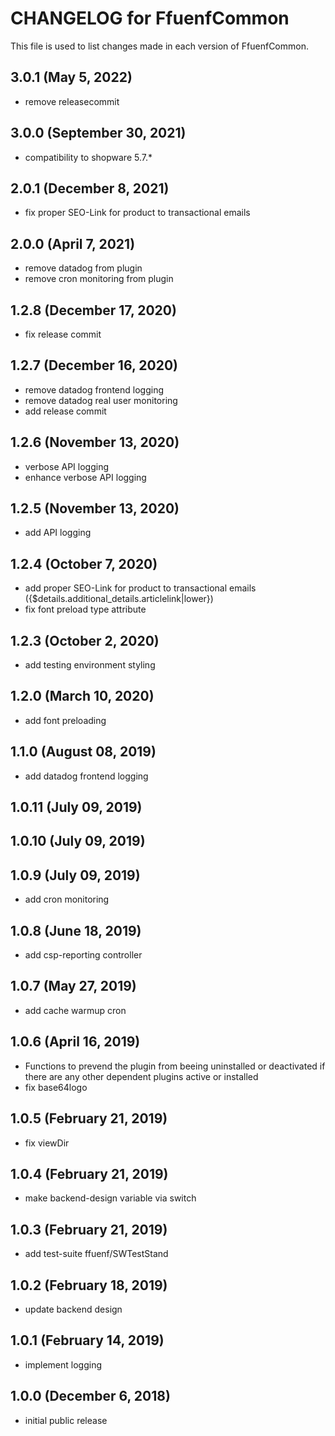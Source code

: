 # CHANGELOG for FfuenfCommon

This file is used to list changes made in each version of FfuenfCommon.

## 3.0.1 (May 5, 2022)

* remove releasecommit
## 3.0.0 (September 30, 2021)

* compatibility to shopware 5.7.*
## 2.0.1 (December 8, 2021)

* fix proper SEO-Link for product to transactional emails
## 2.0.0 (April 7, 2021)

* remove datadog from plugin
* remove cron monitoring from plugin
## 1.2.8 (December 17, 2020)

* fix release commit

## 1.2.7 (December 16, 2020)

* remove datadog frontend logging
* remove datadog real user monitoring
* add release commit

## 1.2.6 (November 13, 2020)

* verbose API logging
* enhance verbose API logging

## 1.2.5 (November 13, 2020)

* add API logging

## 1.2.4 (October 7, 2020)

* add proper SEO-Link for product to transactional emails ({$details.additional_details.articlelink|lower})
* fix font preload type attribute

## 1.2.3 (October 2, 2020)

* add testing environment styling

## 1.2.0 (March 10, 2020)

* add font preloading

## 1.1.0 (August 08, 2019)

* add datadog frontend logging

## 1.0.11 (July 09, 2019)
## 1.0.10 (July 09, 2019)
## 1.0.9 (July 09, 2019)

* add cron monitoring

## 1.0.8 (June 18, 2019)

* add csp-reporting controller

## 1.0.7 (May 27, 2019)

* add cache warmup cron

## 1.0.6 (April 16, 2019)

* Functions to prevend the plugin from beeing uninstalled or deactivated if there are any other dependent plugins active or installed
* fix base64logo

## 1.0.5 (February 21, 2019)

* fix viewDir

## 1.0.4 (February 21, 2019)

* make backend-design variable via switch

## 1.0.3 (February 21, 2019)

* add test-suite ffuenf/SWTestStand

## 1.0.2 (February 18, 2019)

* update backend design

## 1.0.1 (February 14, 2019)

* implement logging

## 1.0.0 (December 6, 2018)

* initial public release